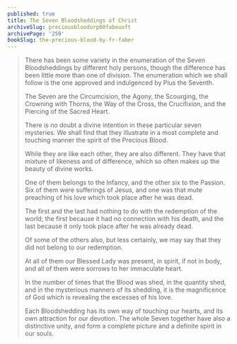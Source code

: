 ```yaml
---
published: true
title: The Seven Bloodsheddings of Christ
archiveSlug: preciousbloodorp00fabeuoft
archivePage: '259'
bookSlug: the-precious-blood-by-fr-faber
---
```


> There has been some variety in the enumeration of the Seven Bloodsheddings by different holy persons, though the difference has been little more than one of division. The enumeration which we shall follow is the one approved and indulgenced by Pius the Seventh.
>
> The Seven are the Circumcision, the Agony, the Scourging, the Crowning with Thorns, the Way of the Cross, the Crucifixion, and the Piercing of the Sacred Heart.
>
> There is no doubt a divine intention in these particular seven mysteries. We shall find that they illustrate in a most complete and touching manner the spirit of the Precious Blood.
>
> While they are like each other, they are also different. They have that mixture of likeness and of difference, which so often makes up the beauty of divine works.
>
> One of them belongs to the Infancy, and the other six to the Passion. Six of them were sufferings of Jesus, and one was that mute preaching of his love which took place after he was dead.
>
> The first and the last had nothing to do with the redemption of the world; the first because it had no connection with his death, and the last because it only took place after he was already dead.
>
> Of some of the others also, but less certainly, we may say that they did not belong to our redemption.
>
> At all of them our Blessed Lady was present, in spirit, if not in body, and all of them were sorrows to her immaculate heart.
>
> In the number of times that the Blood was shed, in the quantity shed, and in the mysterious manners of its shedding, it is the magnificence of God which is revealing the excesses of his love.
>
> Each Bloodshedding has its own way of touching our hearts, and its own attraction for our devotion. The whole Seven together have also a distinctive unity, and form a complete picture and a definite spirit in our souls.
